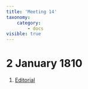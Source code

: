 ```yaml
---
title: 'Meeting 14'
taxonomy:
    category:
        - docs
visible: true
---
```


# 2 January 1810

1. [Editorial](editorial)